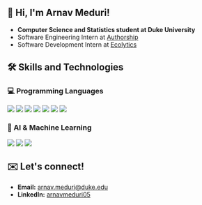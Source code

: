 ## 👋 Hi, I'm Arnav Meduri!
- **Computer Science and Statistics student at Duke University**
- Software Engineering Intern at [Authorship](https://authorship.com)  
- Software Development Intern at [Ecolytics](https://www.ecolytics.io)

## 🛠️ Skills and Technologies

### 💻 Programming Languages  
<p align="left">
  <img src="https://img.shields.io/badge/Python-3776AB?style=for-the-badge&logoColor=white" />
  <img src="https://img.shields.io/badge/Java-007396?style=for-the-badge&logoColor=white" />
  <img src="https://img.shields.io/badge/C-00599C?style=for-the-badge&logoColor=white" />
  <img src="https://img.shields.io/badge/R-276DC3?style=for-the-badge&logoColor=white" />
  <img src="https://img.shields.io/badge/MIPS-000000?style=for-the-badge&logoColor=white" />
  <img src="https://img.shields.io/badge/NetLogo-009688?style=for-the-badge&logoColor=white" />
  <img src="https://img.shields.io/badge/MATLAB-0076A8?style=for-the-badge&logoColor=white" />
</p>

### 🤖 AI & Machine Learning  
<p align="left">
  <img src="https://img.shields.io/badge/TensorFlow-FF6F00?style=for-the-badge&logo=tensorflow&logoColor=white" />
  <img src="https://img.shields.io/badge/PyTorch-EE4C2C?style=for-the-badge&logo=pytorch&logoColor=white" />
  <img src="https://img.shields.io/badge/OpenCV-5C3EE8?style=for-the-badge&logo=opencv&logoColor=white" />
</p>

## ✉️ Let's connect!
- **Email:** [arnav.meduri@duke.edu](mailto:arnav.meduri@duke.edu)  
- **LinkedIn:** [arnavmeduri05](https://www.linkedin.com/in/arnavmeduri05/)
